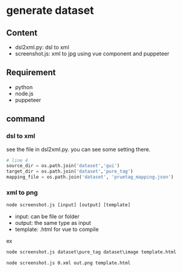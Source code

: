 # generate dataset

## Content

- dsl2xml.py: dsl to xml
- screenshot.js: xml to jpg using vue component and puppeteer

## Requirement

- python
- node.js
- puppeteer

## command

### dsl to xml

see the file in dsl2xml.py. you can see some setting there.

```python
# line 4
source_dir = os.path.join('dataset','gui')
target_dir = os.path.join('dataset','pure_tag')
mapping_file = os.path.join('dataset', 'pruetag_mapping.json')
```

### xml to png

```cmd
node screenshot.js [input] [output] [template]
```

- input: can be file or folder
- output: the same type as input
- template: .html for vue to compile

ex

```cmd
node screenshot.js dataset\pure_tag dataset\image template.html

node screenshot.js 0.xml out.png template.html
```

